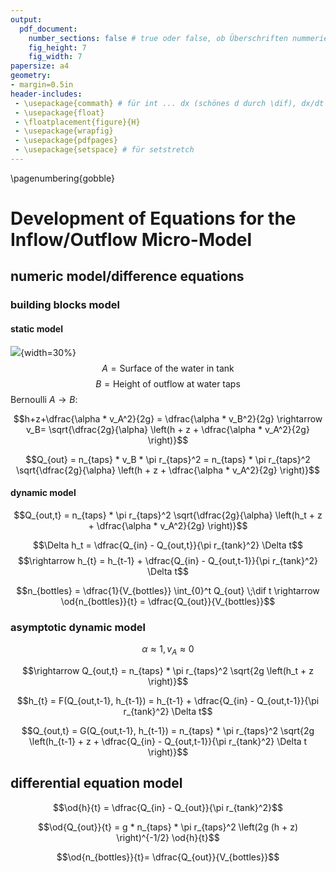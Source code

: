 ```yaml
---
output:
  pdf_document:
    number_sections: false # true oder false, ob Überschriften nummeriert werden
    fig_height: 7
    fig_width: 7
papersize: a4
geometry:
- margin=0.5in
header-includes:
 - \usepackage{commath} # für int ... dx (schönes d durch \dif), dx/dt (\od{x}{t})
 - \usepackage{float}
 - \floatplacement{figure}{H}
 - \usepackage{wrapfig}
 - \usepackage{pdfpages}
 - \usepackage{setspace} # für setstretch
---
```

\pagenumbering{gobble} <!-- keine Seitenzahlen -->

# Development of Equations for the Inflow/Outflow Micro-Model
## numeric model/difference equations
### building blocks model
#### static model
![](./draftTank.jpg){width=30%}
$$A= \text{Surface of the water in tank}$$
$$B= \text{Height of outflow at water taps}$$
Bernoulli $A \rightarrow B$:

$$h+z+\dfrac{\alpha * v_A^2}{2g} = \dfrac{\alpha * v_B^2}{2g} \rightarrow
 v_B= \sqrt{\dfrac{2g}{\alpha} \left(h + z + \dfrac{\alpha * v_A^2}{2g} \right)}$$

$$Q_{out} = n_{taps} * v_B * \pi r_{taps}^2
 = n_{taps} * \pi r_{taps}^2 \sqrt{\dfrac{2g}{\alpha} \left(h + z + \dfrac{\alpha * v_A^2}{2g} \right)}$$

#### dynamic model
$$Q_{out,t} = n_{taps} * \pi r_{taps}^2 \sqrt{\dfrac{2g}{\alpha} \left(h_t + z + \dfrac{\alpha * v_A^2}{2g} \right)}$$

$$\Delta h_t = \dfrac{Q_{in} - Q_{out,t}}{\pi r_{tank}^2} \Delta t$$
$$\rightarrow h_{t} = h_{t-1} + \dfrac{Q_{in} - Q_{out,t-1}}{\pi r_{tank}^2} \Delta t$$

$$n_{bottles} = \dfrac{1}{V_{bottles}} \int_{0}^t Q_{out} \;\dif t \rightarrow
 \od{n_{bottles}}{t} = \dfrac{Q_{out}}{V_{bottles}}$$

### asymptotic dynamic model
$$\alpha \approx 1, v_A \approx 0$$

$$\rightarrow Q_{out,t} = n_{taps} * \pi r_{taps}^2 \sqrt{2g \left(h_t + z \right)}$$

$$h_{t} = F(Q_{out,t-1}, h_{t-1}) = h_{t-1} + \dfrac{Q_{in} - Q_{out,t-1}}{\pi r_{tank}^2} \Delta t$$

$$Q_{out,t} = G(Q_{out,t-1}, h_{t-1}) = n_{taps} * \pi r_{taps}^2 \sqrt{2g \left(h_{t-1} + z + \dfrac{Q_{in} - Q_{out,t-1}}{\pi r_{tank}^2} \Delta t \right)}$$

## differential equation model
$$\od{h}{t} = \dfrac{Q_{in} - Q_{out}}{\pi r_{tank}^2}$$

$$\od{Q_{out}}{t} = g * n_{taps} * \pi r_{taps}^2
\left(2g (h + z) \right)^{-1/2} \od{h}{t}$$

$$\od{n_{bottles}}{t}= \dfrac{Q_{out}}{V_{bottles}}$$
